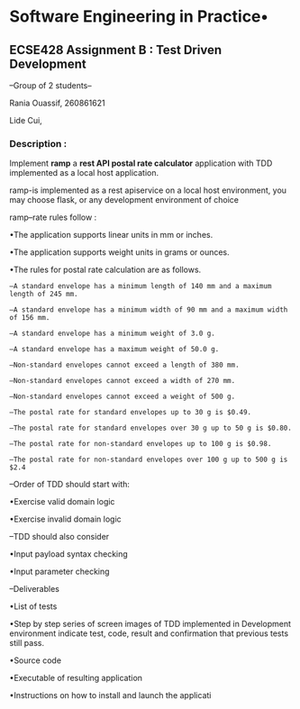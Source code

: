 
# Software Engineering in Practice•


## ECSE428 Assignment B : Test Driven Development
–Group of 2 students–

Rania Ouassif, 260861621

Lide Cui, 

### Description : 

Implement **ramp** a **rest API postal rate calculator** application with TDD implemented as a local host application.

ramp-is implemented as a rest apiservice on a local host environment, you may choose flask, or any development environment of choice

ramp–rate rules follow : 

•The application supports linear units in mm or inches.

•The application supports weight units in grams or ounces.

•The rules for postal rate calculation are as follows.
  
    –A standard envelope has a minimum length of 140 mm and a maximum length of 245 mm.
    
    –A standard envelope has a minimum width of 90 mm and a maximum width of 156 mm.
    
    –A standard envelope has a minimum weight of 3.0 g. 
    
    –A standard envelope has a maximum weight of 50.0 g.
    
    –Non-standard envelopes cannot exceed a length of 380 mm.  
    
    –Non-standard envelopes cannot exceed a width of 270 mm.    
    
    –Non-standard envelopes cannot exceed a weight of 500 g.
    
    –The postal rate for standard envelopes up to 30 g is $0.49.
    
    –The postal rate for standard envelopes over 30 g up to 50 g is $0.80.
    
    –The postal rate for non-standard envelopes up to 100 g is $0.98.
    
    –The postal rate for non-standard envelopes over 100 g up to 500 g is $2.4
 
 
–Order of TDD should start with:

•Exercise valid domain logic 

•Exercise invalid domain logic


–TDD should also consider

•Input payload syntax checking

•Input parameter checking


–Deliverables

•List of tests

•Step by step series of screen images of TDD implemented in Development environment indicate test, code, result and confirmation that previous tests still pass.

•Source code

•Executable of resulting application

•Instructions on how to install and launch the applicati
